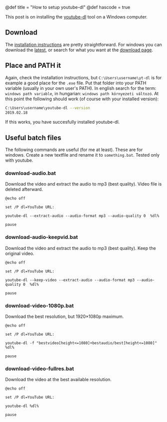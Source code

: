@def title = "How to setup youtube-dl"
@def hascode = true

This post is on installing the [youtube-dl](https://github.com/ytdl-org/youtube-dl/) tool on a Windows computer.

## Download

The [installation instructions](https://github.com/ytdl-org/youtube-dl/) are pretty straightforward.
For windows you can download the [latest](https://yt-dl.org/latest/youtube-dl.exe), or search for what you want at the [download page](https://ytdl-org.github.io/youtube-dl/download.html).

## Place and PATH it

Again, check the installation instructions, but `C:\Users\username\yt-dl` is for example a good place for the `.exe` file.
Put that folder into your PATH variable (usually in your own user's PATH).
In english search for the term: `windows path variable`, in hungarian: `windows path környezeti változó`.
At this point the following should work (of course with your installed version):
```bash
C:\Users\username\youtube-dl --version
2019.02.18
```
If this works, you have succesfully installed youtube-dl.

## Useful batch files

The following commands are useful (for me at least).
These are for windows.
Create a new textfile and rename it to `something.bat`.
Tested only with youtube.

### download-audio.bat

Download the video and extract the audio to mp3 (best quality).
Video file is deleted afterward.
```
@echo off

set /P dl=YouTube URL:

youtube-dl --extract-audio --audio-format mp3 --audio-quality 0  %dl%

pause
```

### download-audio-keepvid.bat

Download the video and extract the audio to mp3 (best quality).
Keep the original video.

```
@echo off

set /P dl=YouTube URL:

youtube-dl --keep-video --extract-audio --audio-format mp3 --audio-quality 0  %dl%

pause
```

### download-video-1080p.bat

Download the best resolution, but 1920×1080p maximum.

```
@echo off

set /P dl=YouTube URL:

youtube-dl -f "bestvideo[height<=1080]+bestaudio/best[height<=1080]" %dl%

pause
```

### download-video-fullres.bat

Download the video at the best available resolution.

```
@echo off

set /P dl=YouTube URL:

youtube-dl %dl%

pause
```
